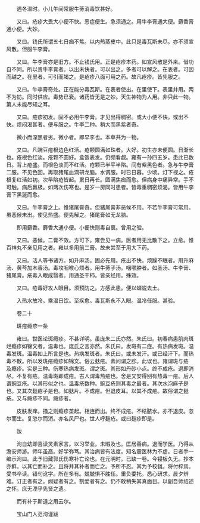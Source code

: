 <!-- { "loadSidebar": true } -->
　　遇冬温时。小儿午间常服牛蒡消毒饮甚好。

　　又曰。疮疹大畏大小便不快。恶症便生。急须通之。用牛李膏通大便。麝香膏通小便。大妙。

　　又曰。钱氏所谓五七日痂不焦。以内热蒸皮中。此只是毒瓦斯未尽。亦不须宣风散。但服牛李膏。

　　又曰。牛李膏亦是旧方。不止钱氏用。正是疮疹本药。如宣风散是外来。借功自不同。所以贵牛李膏者。以出未快者。可以出之。多者可以解之。在表者。可因而越之。在里者。可引而竭之。是疮疹八面可用之药。故凡疮疹。皆先服之。

　　又曰。牛李膏奇处。正在能分毒瓦斯。在表者使出。在里使下。表里并用。两不为妨。同时供应。毒势已衰。诸药皆无是之妙。天生神物为人用。非只此一物。第人未能尽知之耳。

　　又曰。疮疹初发。固不必用牛李膏。才见出得稠密。或大小便不快。或出不快。烦闷渴甚者。便与服之。牛李二种。稍大而黑紫者奇。

　　微小而深黑者劣。微小者。即早李也。本草共为一物。

　　又曰。凡豌豆疮根边色红活。疮颗圆满如珠者。大好。初生亦未便圆。日渐长也。疮根色红淡。疮颗不圆好。盒饭表发。仍频看觑。雍有一孙四五岁。患此已数日。背上疮盛。而根色淡而不红活。疮颗已半平半陷。间有紫黑色者。急与牛李膏二服。不见色回。再取猪尾血滴研龙脑。水调服。时已日暮。少顷。灯下视之。疮根复红活如初。次早陷疮皆起。累日再长。圆满焦痂而愈。但病身中痛异常。手不可触。病后羸极。如两次伤寒也。是岁一房同时患者。皆毒重稠密烦渴。皆用牛李膏下黑涎而愈。

　　又曰。牛李膏之上。惟猪尾膏奇。但猪尾膏非恶候不用。不若牛李膏可常用。虽恶候未出。使见热盛。便先解之。猪尾膏如无龙脑。

　　即用麝香。麝香大通小便。小便快则毒自衰。曾用之验。

　　又曰。恶候。二膏不效。方可下。雍尝见一病。医者用无比散下之。立愈。惟百祥丸不亲见用之者。雍以多用前二膏。故未尝至于用大下药。

　　又曰。活人等书诸方。如升麻汤。固必先用。疮出不快。烦躁不眠者。用升麻汤、黄芩加木香汤。毒攻咽喉心烦者。用牛蒡子汤。咽喉肿者。如圣汤、牛李膏、猪尾膏。疮毒入眼成翳者。用通圣干柿。皆亲经用。殊效。

　　又曰。疮毒好攻人眼目。须预防之。方感此患。便以蝉蜕去土。

　　入热水放冷。乘温日饮。至疾愈。毒瓦斯永不入眼。温冷任服。甚验。

　　卷二十

　　斑疮瘾疹一条

　　雍曰。世医论斑瘾疹。不甚详明。虽庞朱二氏亦然。朱氏曰。初春病患肌肉斑烂瘾疹如锦文者。温毒也。庞氏之言亦然。朱氏曰。发斑有二症。有热病发斑。温毒发斑。温毒如上所言是也。热病发斑者。朱氏曰。或未发汗。或已经汗下。而热毒不散。所以发斑疮瘾疹如锦文。俗云麸疮。素问谓之胗。此误也。雍谓斑与疮 及瘾疹。实是三种。伤寒热病发斑。谓之斑。其形如丹砂小点。终不成疮。退即消尽。不复有疮。温毒斑即成疮。古人谓毒热疮也。舍是又安得别有热毒一疮。后人谓豌豆疮。以其形似之也。温毒疮数种。豌豆疮则其毒之最者。其次水泡麻子是也。又其次麸疮子是也。如麸片。不成疮。但退皮耳。以其不成疮。故俗谓之麸疮。又与瘾疹不同。瘾疹者。

　　皮肤发痒。搔之则瘾疹垄起。相连而出。终不成疮。不结脓水。亦不退皮。忽尔而生。复忽尔而消。亦名风尸也。世人呼麸疮。或曰麸疹即是。

　　跋

　　洵自幼即喜读灵素家言。以习举业。未暇及也。匡居善病。退而学医。乃得从澹安师游。师年虽高。好学弥笃。其治病皆有法度。知名震医林为不虚。日者手一编示洵曰。此予旧藏郭氏伤寒补亡论也。在元明时。已缺一卷。今锓板久无。抄本亦鲜。以其亡而补之。且将并其补者而亡之。予所不忍。其为予校雠。将付梓焉。受书卒读。错句讹字。所在多有。兢兢惧不胜任。重负委托。悉心研求。晨夕辨难。订正者有之。阙疑者有之。割爱者有之。仍不敢稍失其真面目。以副吾师绍述之怀。庶无湮乎先贤之遗。

　　而有补于斯道之用云尔。

　　宝山门人范洵谨跋
